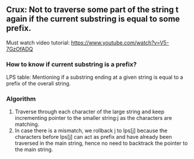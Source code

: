 ## Crux: Not to traverse some part of the string t again if the current substring is equal to some prefix.
Must watch video tutorial: https://www.youtube.com/watch?v=V5-7GzOfADQ
### How to know if current substring is a prefix?
LPS table:
Mentioning if a substring ending at a given string is equal to a prefix of the overall string.

### Algorithm
1. Traverse through each character of the large string and keep incrementing pointer to the smaller string:j as the characters are matching.
2. In case there is a mismatch, we rollback j to lps[j] because the characters before lps[j] can act as prefix and have already been traversed in the main string, hence no need to backtrack the pointer to the main string.


